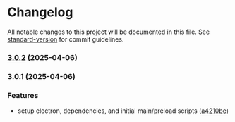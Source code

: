 # Changelog

All notable changes to this project will be documented in this file. See [standard-version](https://github.com/conventional-changelog/standard-version) for commit guidelines.

### [3.0.2](https://github.com/manicinc/logomaker/compare/v3.0.1...v3.0.2) (2025-04-06)

### 3.0.1 (2025-04-06)


### Features

* setup electron, dependencies, and initial main/preload scripts ([a4210be](https://github.com/manicinc/logomaker/commit/a4210beccd349841c3537c4f1b0a2278a40fcdad))

